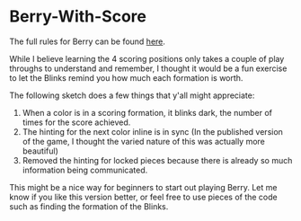 # Berry-With-Score

The full rules for Berry can be found [here](https://move38.com/pages/berry).

While I believe learning the 4 scoring positions only takes a couple of play throughs to understand and remember, I thought it would be a fun exercise to let the Blinks remind you how much each formation is worth.

The following sketch does a few things that y'all might appreciate:
1. When a color is in a scoring formation, it blinks dark, the number of times for the score achieved.
2. The hinting for the next color inline is in sync (In the published version of the game, I thought the varied nature of this was actually more beautiful)
3. Removed the hinting for locked pieces because there is already so much information being communicated.

This might be a nice way for beginners to start out playing Berry. Let me know if you like this version better, or feel free to use pieces of the code such as finding the formation of the Blinks.
